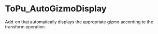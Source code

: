 # ToPu_AutoGizmoDisplay
Add-on that automatically displays the appropriate gizmo according to the transform operation.
